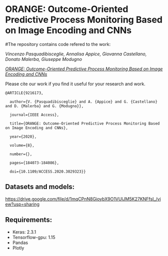 # ORANGE: Outcome-Oriented Predictive Process Monitoring Based on Image Encoding and CNNs

#The repository contains code refered to the work:

*Vincenzo Pasquadibisceglie, Annalisa Appice, Giovanna Castellano, Donato Malerba, Giuseppe Modugno*

[*ORANGE: Outcome-Oriented Predictive Process Monitoring Based on Image Encoding and CNNs*](https://ieeexplore.ieee.org/document/9216173)

Please cite our work if you find it useful for your research and work.
```
@ARTICLE{9216173,

  author={V. {Pasquadibisceglie} and A. {Appice} and G. {Castellano} and D. {Malerba} and G. {Modugno}},

  journal={IEEE Access}, 

  title={ORANGE: Outcome-Oriented Predictive Process Monitoring Based on Image Encoding and CNNs}, 

  year={2020},

  volume={8},

  number={},

  pages={184073-184086},

  doi={10.1109/ACCESS.2020.3029323}}
```

## Datasets and models:
https://drive.google.com/file/d/1mqCPnN8GioybX9O1VUlJM5K27KNFfsI_/view?usp=sharing

## Requirements:
- Keras: 2.3.1
- Tensorflow-gpu: 1.15
- Pandas 
- Plotly
